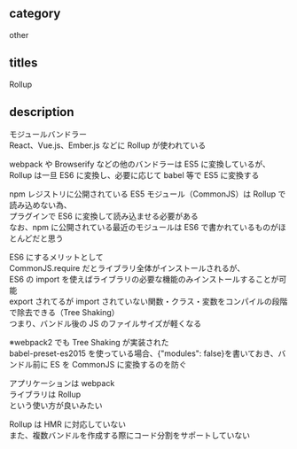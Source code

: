 ## category

other

## titles

Rollup

## description

モジュールバンドラー  
React、Vue.js、Ember.js などに Rollup が使われている

webpack や Browserify などの他のバンドラーは ES5 に変換しているが、  
Rollup は一旦 ES6 に変換し、必要に応じて babel 等で ES5 に変換する

npm レジストリに公開されている ES5 モジュール（CommonJS）は Rollup で読み込めない為、  
プラグインで ES6 に変換して読み込ませる必要がある  
なお、npm に公開されている最近のモジュールは ES6 で書かれているものがほとんどだと思う

ES6 にするメリットとして  
CommonJS.require だとライブラリ全体がインストールされるが、  
ES6 の import を使えばライブラリの必要な機能のみインストールすることが可能  
export されてるが import されていない関数・クラス・変数をコンパイルの段階で除去できる（Tree Shaking）  
つまり、バンドル後の JS のファイルサイズが軽くなる

※webpack2 でも Tree Shaking が実装された  
babel-preset-es2015 を使っている場合、{"modules": false}を書いておき、バンドル前に ES を CommonJS に変換するのを防ぐ

アプリケーションは webpack  
ライブラリは Rollup  
という使い方が良いみたい

Rollup は HMR に対応していない  
また、複数バンドルを作成する際にコード分割をサポートしていない
